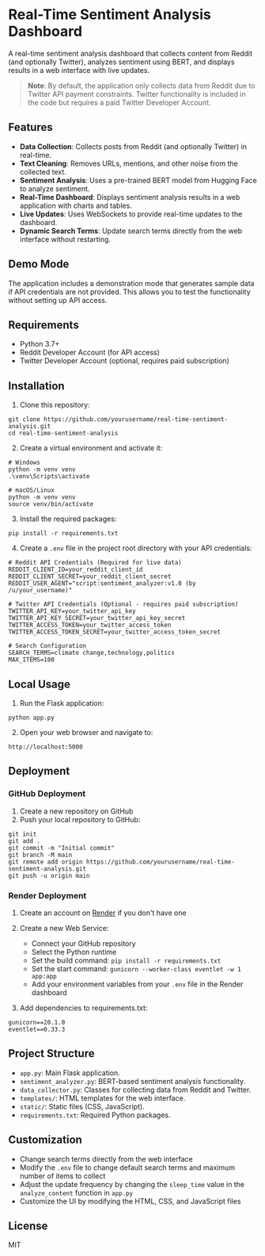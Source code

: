 # Real-Time Sentiment Analysis Dashboard

A real-time sentiment analysis dashboard that collects content from Reddit (and optionally Twitter), analyzes sentiment using BERT, and displays results in a web interface with live updates.

> **Note**: By default, the application only collects data from Reddit due to Twitter API payment constraints. Twitter functionality is included in the code but requires a paid Twitter Developer Account.

## Features

- **Data Collection**: Collects posts from Reddit (and optionally Twitter) in real-time.
- **Text Cleaning**: Removes URLs, mentions, and other noise from the collected text.
- **Sentiment Analysis**: Uses a pre-trained BERT model from Hugging Face to analyze sentiment.
- **Real-Time Dashboard**: Displays sentiment analysis results in a web application with charts and tables.
- **Live Updates**: Uses WebSockets to provide real-time updates to the dashboard.
- **Dynamic Search Terms**: Update search terms directly from the web interface without restarting.

## Demo Mode

The application includes a demonstration mode that generates sample data if API credentials are not provided. This allows you to test the functionality without setting up API access.

## Requirements

- Python 3.7+
- Reddit Developer Account (for API access)
- Twitter Developer Account (optional, requires paid subscription)

## Installation

1. Clone this repository:
```
git clone https://github.com/yourusername/real-time-sentiment-analysis.git
cd real-time-sentiment-analysis
```

2. Create a virtual environment and activate it:
```
# Windows
python -m venv venv
.\venv\Scripts\activate

# macOS/Linux
python -m venv venv
source venv/bin/activate
```

3. Install the required packages:
```
pip install -r requirements.txt
```

4. Create a `.env` file in the project root directory with your API credentials:
```
# Reddit API Credentials (Required for live data)
REDDIT_CLIENT_ID=your_reddit_client_id
REDDIT_CLIENT_SECRET=your_reddit_client_secret
REDDIT_USER_AGENT="script:sentiment_analyzer:v1.0 (by /u/your_username)"

# Twitter API Credentials (Optional - requires paid subscription)
TWITTER_API_KEY=your_twitter_api_key
TWITTER_API_KEY_SECRET=your_twitter_api_key_secret
TWITTER_ACCESS_TOKEN=your_twitter_access_token
TWITTER_ACCESS_TOKEN_SECRET=your_twitter_access_token_secret

# Search Configuration
SEARCH_TERMS=climate change,technology,politics
MAX_ITEMS=100
```

## Local Usage

1. Run the Flask application:
```
python app.py
```

2. Open your web browser and navigate to:
```
http://localhost:5000
```

## Deployment

### GitHub Deployment

1. Create a new repository on GitHub
2. Push your local repository to GitHub:
```
git init
git add .
git commit -m "Initial commit"
git branch -M main
git remote add origin https://github.com/yourusername/real-time-sentiment-analysis.git
git push -u origin main
```

### Render Deployment

1. Create an account on [Render](https://render.com/) if you don't have one

2. Create a new Web Service:
   - Connect your GitHub repository
   - Select the Python runtime
   - Set the build command: `pip install -r requirements.txt`
   - Set the start command: `gunicorn --worker-class eventlet -w 1 app:app`
   - Add your environment variables from your `.env` file in the Render dashboard

3. Add dependencies to requirements.txt:
```
gunicorn==20.1.0
eventlet==0.33.3
```

## Project Structure

- `app.py`: Main Flask application.
- `sentiment_analyzer.py`: BERT-based sentiment analysis functionality.
- `data_collector.py`: Classes for collecting data from Reddit and Twitter.
- `templates/`: HTML templates for the web interface.
- `static/`: Static files (CSS, JavaScript).
- `requirements.txt`: Required Python packages.

## Customization

- Change search terms directly from the web interface
- Modify the `.env` file to change default search terms and maximum number of items to collect
- Adjust the update frequency by changing the `sleep_time` value in the `analyze_content` function in `app.py`
- Customize the UI by modifying the HTML, CSS, and JavaScript files

## License

MIT 